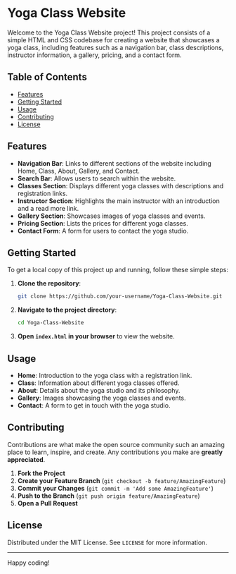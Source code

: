 # Yoga Class Website

Welcome to the Yoga Class Website project! This project consists of a simple HTML and CSS codebase for creating a website that showcases a yoga class, including features such as a navigation bar, class descriptions, instructor information, a gallery, pricing, and a contact form.

## Table of Contents

- [Features](#features)
- [Getting Started](#getting-started)
- [Usage](#usage)
- [Contributing](#contributing)
- [License](#license)

## Features

- **Navigation Bar**: Links to different sections of the website including Home, Class, About, Gallery, and Contact.
- **Search Bar**: Allows users to search within the website.
- **Classes Section**: Displays different yoga classes with descriptions and registration links.
- **Instructor Section**: Highlights the main instructor with an introduction and a read more link.
- **Gallery Section**: Showcases images of yoga classes and events.
- **Pricing Section**: Lists the prices for different yoga classes.
- **Contact Form**: A form for users to contact the yoga studio.

## Getting Started

To get a local copy of this project up and running, follow these simple steps:

1. **Clone the repository**:
    ```bash
    git clone https://github.com/your-username/Yoga-Class-Website.git
    ```

2. **Navigate to the project directory**:
    ```bash
    cd Yoga-Class-Website
    ```

3. **Open `index.html` in your browser** to view the website.

## Usage

- **Home**: Introduction to the yoga class with a registration link.
- **Class**: Information about different yoga classes offered.
- **About**: Details about the yoga studio and its philosophy.
- **Gallery**: Images showcasing the yoga classes and events.
- **Contact**: A form to get in touch with the yoga studio.

## Contributing

Contributions are what make the open source community such an amazing place to learn, inspire, and create. Any contributions you make are **greatly appreciated**.

1. **Fork the Project**
2. **Create your Feature Branch** (`git checkout -b feature/AmazingFeature`)
3. **Commit your Changes** (`git commit -m 'Add some AmazingFeature'`)
4. **Push to the Branch** (`git push origin feature/AmazingFeature`)
5. **Open a Pull Request**

## License

Distributed under the MIT License. See `LICENSE` for more information.

---

Happy coding!
